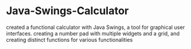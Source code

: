 # Java-Swings-Calculator
created a functional calculator with Java Swings, a tool for graphical user interfaces. creating a number pad with multiple widgets and a grid, and creating distinct functions for various functionalities 
